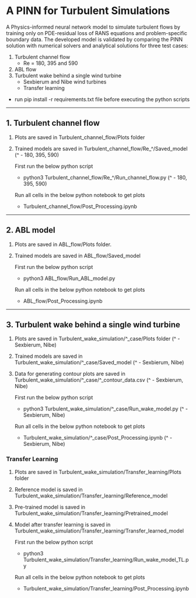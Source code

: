# A PINN for Turbulent Simulations

A Physics-informed neural network model to simulate turbulent flows by training only on PDE-residual loss of RANS equations and problem-specific boundary data.
The developed model is validated by comparing the PINN solution with numerical solvers and analytical solutions for three test cases:

1. Turbulent channel flow
    - Re = 180, 395 and 590
2. ABL flow
3. Turbulent wake behind a single wind turbine
    - Sexbierum and Nibe wind turbines
    - Transfer learning

- run pip install -r requirements.txt file before executing the python scripts
---------------------------------------------------------------------------
## 1. Turbulent channel flow
1. Plots are saved in Turbulent_channel_flow/Plots folder
2. Trained models are saved in Turbulent_channel_flow/Re_^/Saved_model (^ - 180, 395, 590)

    First run the below python script
    - python3 Turbulent_channel_flow/Re_^/Run_channel_flow.py (^ - 180, 395, 590)

    Run all cells in the below python notebook to get plots
    - Turbulent_channel_flow/Post_Processing.ipynb
---------------------------------------------------------------------------
## 2. ABL model
1. Plots are saved in ABL_flow/Plots folder.
2. Trained models are saved in ABL_flow/Saved_model

    First run the below python script
    - python3 ABL_flow/Run_ABL_model.py

    Run all cells in the below python notebook to get plots
    - ABL_flow/Post_Processing.ipynb
---------------------------------------------------------------------------
## 3. Turbulent wake behind a single wind turbine
1. Plots are saved in Turbulent_wake_simulation/^_case/Plots folder (^ - Sexbierum, Nibe)
2. Trained models are saved in Turbulent_wake_simulation/^_case/Saved_model  (^ - Sexbierum, Nibe)
3. Data for generating contour plots are saved in Turbulent_wake_simulation/^_case/^_contour_data.csv (^ - Sexbierum, Nibe)

    First run the below python script
    - python3 Turbulent_wake_simulation/^_case/Run_wake_model.py (^ - Sexbierum, Nibe)

    Run all cells in the below python notebook to get plots
    - Turbulent_wake_simulation/^_case/Post_Processing.ipynb (^ - Sexbierum, Nibe)
 
### Transfer Learning
1. Plots are saved in Turbulent_wake_simulation/Transfer_learning/Plots folder
2. Reference model is saved in Turbulent_wake_simulation/Transfer_learning/Reference_model
3. Pre-trained model is saved in Turbulent_wake_simulation/Transfer_learning/Pretrained_model
4. Model after transfer learning is saved in Turbulent_wake_simulation/Transfer_learning/Transfer_learned_model
 
    First run the below python script
    - python3 Turbulent_wake_simulation/Transfer_learning/Run_wake_model_TL.py
    
    Run all cells in the below python notebook to get plots
    - Turbulent_wake_simulation/Transfer_learning/Post_Processing.ipynb
 
    
